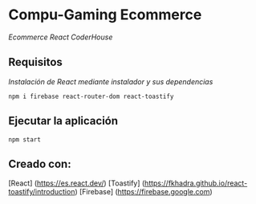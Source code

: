 # Compu-Gaming Ecommerce

_Ecommerce React CoderHouse_

## Requisitos

_Instalación de React mediante instalador y sus dependencias_

```
npm i firebase react-router-dom react-toastify
```

## Ejecutar la aplicación

```
npm start
```

## Creado con:

[React] (https://es.react.dev/)
[Toastify] (https://fkhadra.github.io/react-toastify/introduction)
[Firebase] (https://firebase.google.com)
